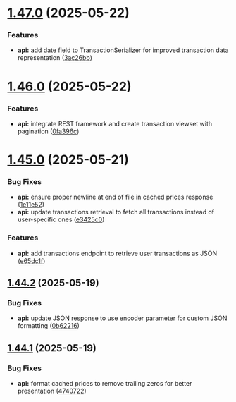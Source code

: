 # [1.47.0](https://github.com/ghorbani-mohammad/Django-Crypto-Assets-Monitoring/compare/v1.46.0...v1.47.0) (2025-05-22)


### Features

* **api:** add date field to TransactionSerializer for improved transaction data representation ([3ac26bb](https://github.com/ghorbani-mohammad/Django-Crypto-Assets-Monitoring/commit/3ac26bb7891dac9adf4bda73108d3c31e407dece))



# [1.46.0](https://github.com/ghorbani-mohammad/Django-Crypto-Assets-Monitoring/compare/v1.45.0...v1.46.0) (2025-05-22)


### Features

* **api:** integrate REST framework and create transaction viewset with pagination ([0fa396c](https://github.com/ghorbani-mohammad/Django-Crypto-Assets-Monitoring/commit/0fa396cd2436845d37c6bab720aa7b0f229a379d))



# [1.45.0](https://github.com/ghorbani-mohammad/Django-Crypto-Assets-Monitoring/compare/v1.44.2...v1.45.0) (2025-05-21)


### Bug Fixes

* **api:** ensure proper newline at end of file in cached prices response ([1e11e52](https://github.com/ghorbani-mohammad/Django-Crypto-Assets-Monitoring/commit/1e11e529c5e501788910c650f93a53562a1af8f9))
* **api:** update transactions retrieval to fetch all transactions instead of user-specific ones ([e3425c0](https://github.com/ghorbani-mohammad/Django-Crypto-Assets-Monitoring/commit/e3425c016ce92a3001348cdf05bfeff66395c0c4))


### Features

* **api:** add transactions endpoint to retrieve user transactions as JSON ([e65dc1f](https://github.com/ghorbani-mohammad/Django-Crypto-Assets-Monitoring/commit/e65dc1fa73a8e813cc2739e48fa08834bb425f52))



## [1.44.2](https://github.com/ghorbani-mohammad/Django-Crypto-Assets-Monitoring/compare/v1.44.1...v1.44.2) (2025-05-19)


### Bug Fixes

* **api:** update JSON response to use encoder parameter for custom JSON formatting ([0b62216](https://github.com/ghorbani-mohammad/Django-Crypto-Assets-Monitoring/commit/0b62216261a3d63ba013ba0aba9831cfaff70981))



## [1.44.1](https://github.com/ghorbani-mohammad/Django-Crypto-Assets-Monitoring/compare/v1.44.0...v1.44.1) (2025-05-19)


### Bug Fixes

* **api:** format cached prices to remove trailing zeros for better presentation ([4740722](https://github.com/ghorbani-mohammad/Django-Crypto-Assets-Monitoring/commit/4740722adfc186e5d0223137e19315635081227e))



